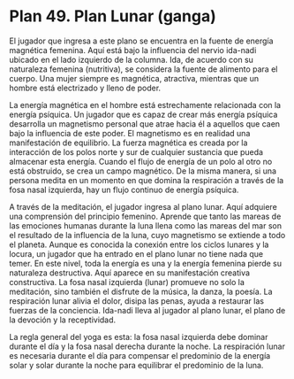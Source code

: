 # Plan 49. Plan Lunar (ganga)

El jugador que ingresa a este plano se encuentra en la fuente de energía magnética femenina. Aquí está bajo la influencia del nervio ida-nadi ubicado en el lado izquierdo de la columna. Ida, de acuerdo con su naturaleza femenina (nutritiva), se considera la fuente de alimento para el cuerpo. Una mujer siempre es magnética, atractiva, mientras que un hombre está electrizado y lleno de poder.

La energía magnética en el hombre está estrechamente relacionada con la energía psíquica. Un jugador que es capaz de crear más energía psíquica desarrolla un magnetismo personal que atrae hacia él a aquellos que caen bajo la influencia de este poder. El magnetismo es en realidad una manifestación de equilibrio. La fuerza magnética es creada por la interacción de los polos norte y sur de cualquier sustancia que pueda almacenar esta energía. Cuando el flujo de energía de un polo al otro no está obstruido, se crea un campo magnético. De la misma manera, si una persona medita en un momento en que domina la respiración a través de la fosa nasal izquierda, hay un flujo continuo de energía psíquica.

A través de la meditación, el jugador ingresa al plano lunar. Aquí adquiere una comprensión del principio femenino. Aprende que tanto las mareas de las emociones humanas durante la luna llena como las mareas del mar son el resultado de la influencia de la luna, cuyo magnetismo se extiende a todo el planeta. Aunque es conocida la conexión entre los ciclos lunares y la locura, un jugador que ha entrado en el plano lunar no tiene nada que temer. En este nivel, toda la energía es una y la energía femenina pierde su naturaleza destructiva. Aquí aparece en su manifestación creativa constructiva. La fosa nasal izquierda (lunar) promueve no solo la meditación, sino también el disfrute de la música, la danza, la poesía. La respiración lunar alivia el dolor, disipa las penas, ayuda a restaurar las fuerzas de la conciencia. Ida-nadi lleva al jugador al plano lunar, el plano de la devoción y la receptividad.

La regla general del yoga es esta: la fosa nasal izquierda debe dominar durante el día y la fosa nasal derecha durante la noche. La respiración lunar es necesaria durante el día para compensar el predominio de la energía solar y solar durante la noche para equilibrar el predominio de la luna.
